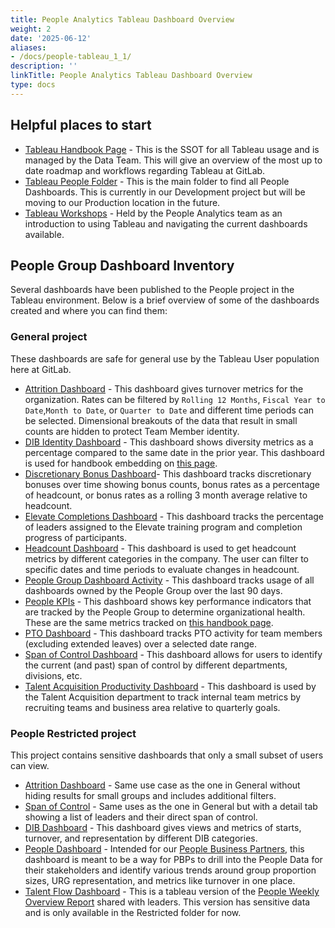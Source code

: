 ```yaml
---
title: People Analytics Tableau Dashboard Overview
weight: 2
date: '2025-06-12'
aliases:
- /docs/people-tableau_1_1/
description: ''
linkTitle: People Analytics Tableau Dashboard Overview
type: docs
---
```


## Helpful places to start

- [Tableau Handbook Page](/handbook/business-technology/data-team/platform/tableau/) - This is the SSOT for all Tableau usage and is managed by the Data Team. This will give an overview of the most up to date roadmap and workflows regarding Tableau at GitLab.
- [Tableau People Folder](https://10az.online.tableau.com/#/site/gitlab/projects/300909) - This is the main folder to find all People Dashboards. This is currently in our Development project but will be moving to our Production location in the future.
- [Tableau Workshops](https://docs.google.com/document/d/1ChdkC7Tep_HL6UqvJ6PNzLxDmR7QNo5LN823wS0ZAZU/edit#heading=h.2e7gftq6eevx) - Held by the People Analytics team as an introduction to using Tableau and navigating the current dashboards available.

## People Group Dashboard Inventory

Several dashboards have been published to the People project in the Tableau environment. Below is a brief overview of some of the dashboards created and where you can find them:

### General project

These dashboards are safe for general use by the Tableau User population here at GitLab.

- [Attrition Dashboard](https://10az.online.tableau.com/#/site/gitlab/workbooks/2024177?:origin=card_share_link) - This dashboard gives turnover metrics for the organization. Rates can be filtered by `Rolling 12 Months`, `Fiscal Year to Date`,`Month to Date`, or `Quarter to Date` and different time periods can be selected. Dimensional breakouts of the data that result in small counts are hidden to protect Team Member identity.
- [DIB Identity Dashboard](https://10az.online.tableau.com/#/site/gitlab/workbooks/2188641?:origin=card_share_link) - This dashboard shows diversity metrics as a percentage compared to the same date in the prior year. This dashboard is used for handbook embedding on [this page](/handbook/company/culture/inclusion/identity-data/).
- [Discretionary Bonus Dashboard](https://10az.online.tableau.com/#/site/gitlab/workbooks/2177808?:origin=card_share_link)- This dashboard tracks discretionary bonuses over time showing bonus counts, bonus rates as a percentage of headcount, or bonus rates as a rolling 3 month average relative to headcount.
- [Elevate Completions Dashboard](https://10az.online.tableau.com/#/site/gitlab/workbooks/2118590?:origin=card_share_link) - This dashboard tracks the percentage of leaders assigned to the Elevate training program and completion progress of participants.
- [Headcount Dashboard](https://10az.online.tableau.com/#/site/gitlab/workbooks/1864887?:origin=card_share_link) - This dashboard is used to get headcount metrics by different categories in the company. The user can filter to specific dates and time periods to evaluate changes in headcount.
- [People Group Dashboard Activity](https://10az.online.tableau.com/#/site/gitlab/workbooks/2236727?:origin=card_share_link) - This dashboard tracks usage of all dashboards owned by the People Group over the last 90 days.
- [People KPIs](https://10az.online.tableau.com/#/site/gitlab/workbooks/2147990?:origin=card_share_link) - This dashboard shows key performance indicators that are tracked by the People Group to determine organizational health. These are the same metrics tracked on [this handbook page](/handbook/people-group/people-success-performance-indicators/).
- [PTO Dashboard](https://10az.online.tableau.com/#/site/gitlab/workbooks/2217877?:origin=card_share_link) - This dashboard tracks PTO activity for team members (excluding extended leaves) over a selected date range.
- [Span of Control Dashboard](https://10az.online.tableau.com/#/site/gitlab/workbooks/1964349?:origin=card_share_link) - This dashboard allows for users to identify the current (and past) span of control by different departments, divisions, etc.
- [Talent Acquisition Productivity Dashboard](https://10az.online.tableau.com/#/site/gitlab/workbooks/2028013?:origin=card_share_link) - This dashboard is used by the Talent Acquisition department to track internal team metrics by recruiting teams and business area relative to quarterly goals.

### People Restricted project

This project contains sensitive dashboards that only a small subset of users can view.

- [Attrition Dashboard](https://10az.online.tableau.com/#/site/gitlab/workbooks/2018838?:origin=card_share_link) - Same use case as the one in General without hiding results for small groups and includes additional filters.
- [Span of Control](https://10az.online.tableau.com/#/site/gitlab/workbooks/1871908?:origin=card_share_link) - Same uses as the one in General but with a detail tab showing a list of leaders and their direct span of control.
- [DIB Dashboard](https://10az.online.tableau.com/#/site/gitlab/workbooks/1953472?:origin=card_share_link) - This dashboard gives views and metrics of starts, turnover, and representation by different DIB categories.
- [People Dashboard](https://10az.online.tableau.com/#/site/gitlab/workbooks/1887121?:origin=card_share_link) - Intended for our [People Business Partners](/handbook/people-group/#people-business-partner-alignment-to-division), this dashboard is meant to be a way for PBPs to drill into the People Data for their stakeholders and identify various trends around group proportion sizes, URG representation, and metrics like turnover in one place.
- [Talent Flow Dashboard](https://10az.online.tableau.com/#/site/gitlab/workbooks/1907866?:origin=card_share_link) - This is a tableau version of the [People Weekly Overview Report](https://docs.google.com/spreadsheets/d/1L8Hl301wDqJlGg8JyxHdpa4DZdttuaX23-BRyWruMA4/edit#gid=221950393) shared with leaders. This version has sensitive data and is only available in the Restricted folder for now.
